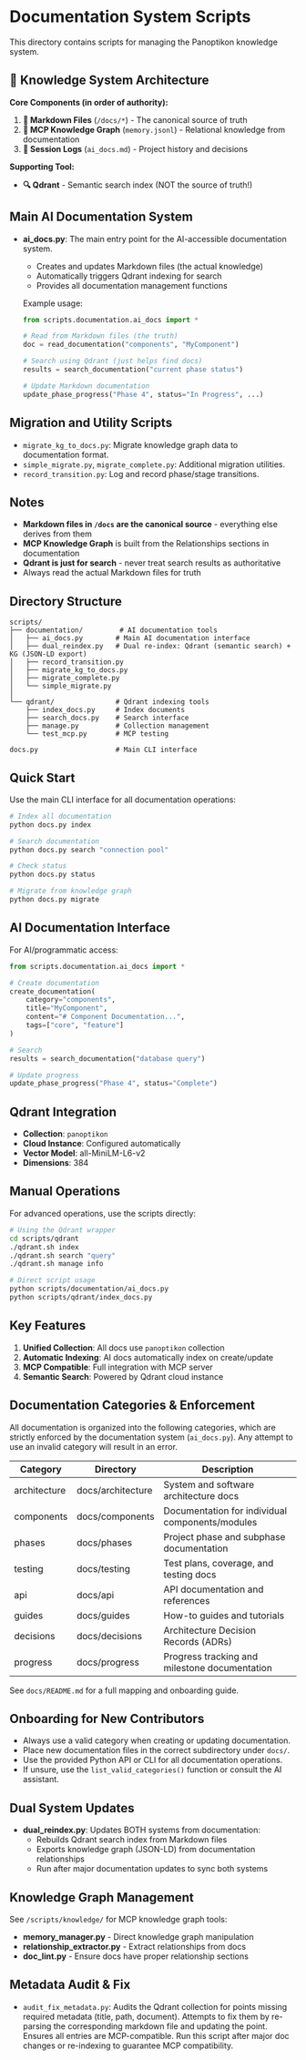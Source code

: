 # Documentation System Scripts

This directory contains scripts for managing the Panoptikon knowledge system.

## 🎯 Knowledge System Architecture

**Core Components (in order of authority):**
1. **📄 Markdown Files** (`/docs/*`) - The canonical source of truth
2. **🧠 MCP Knowledge Graph** (`memory.jsonl`) - Relational knowledge from documentation
3. **📝 Session Logs** (`ai_docs.md`) - Project history and decisions

**Supporting Tool:**
- **🔍 Qdrant** - Semantic search index (NOT the source of truth!)

## Main AI Documentation System

- **ai_docs.py**: The main entry point for the AI-accessible documentation system.
  - Creates and updates Markdown files (the actual knowledge)
  - Automatically triggers Qdrant indexing for search
  - Provides all documentation management functions

  Example usage:
  ```python
  from scripts.documentation.ai_docs import *
  
  # Read from Markdown files (the truth)
  doc = read_documentation("components", "MyComponent")
  
  # Search using Qdrant (just helps find docs)
  results = search_documentation("current phase status")
  
  # Update Markdown documentation
  update_phase_progress("Phase 4", status="In Progress", ...)
  ```

## Migration and Utility Scripts

- `migrate_kg_to_docs.py`: Migrate knowledge graph data to documentation format.
- `simple_migrate.py`, `migrate_complete.py`: Additional migration utilities.
- `record_transition.py`: Log and record phase/stage transitions.

## Notes

- **Markdown files in `/docs` are the canonical source** - everything else derives from them
- **MCP Knowledge Graph** is built from the Relationships sections in documentation
- **Qdrant is just for search** - never treat search results as authoritative
- Always read the actual Markdown files for truth

## Directory Structure

```
scripts/
├── documentation/         # AI documentation tools
│   ├── ai_docs.py        # Main AI documentation interface
│   ├── dual_reindex.py   # Dual re-index: Qdrant (semantic search) + KG (JSON-LD export)
│   ├── record_transition.py
│   ├── migrate_kg_to_docs.py
│   ├── migrate_complete.py
│   └── simple_migrate.py
│
└── qdrant/               # Qdrant indexing tools
    ├── index_docs.py     # Index documents
    ├── search_docs.py    # Search interface
    ├── manage.py         # Collection management
    └── test_mcp.py       # MCP testing

docs.py                   # Main CLI interface
```

## Quick Start

Use the main CLI interface for all documentation operations:

```bash
# Index all documentation
python docs.py index

# Search documentation
python docs.py search "connection pool"

# Check status
python docs.py status

# Migrate from knowledge graph
python docs.py migrate
```

## AI Documentation Interface

For AI/programmatic access:

```python
from scripts.documentation.ai_docs import *

# Create documentation
create_documentation(
    category="components",
    title="MyComponent",
    content="# Component Documentation...",
    tags=["core", "feature"]
)

# Search
results = search_documentation("database query")

# Update progress
update_phase_progress("Phase 4", status="Complete")
```

## Qdrant Integration

- **Collection**: `panoptikon`
- **Cloud Instance**: Configured automatically
- **Vector Model**: all-MiniLM-L6-v2
- **Dimensions**: 384

## Manual Operations

For advanced operations, use the scripts directly:

```bash
# Using the Qdrant wrapper
cd scripts/qdrant
./qdrant.sh index
./qdrant.sh search "query"
./qdrant.sh manage info

# Direct script usage
python scripts/documentation/ai_docs.py
python scripts/qdrant/index_docs.py
```

## Key Features

1. **Unified Collection**: All docs use `panoptikon` collection
2. **Automatic Indexing**: AI docs automatically index on create/update
3. **MCP Compatible**: Full integration with MCP server
4. **Semantic Search**: Powered by Qdrant cloud instance

## Documentation Categories & Enforcement

All documentation is organized into the following categories, which are strictly enforced by the documentation system (`ai_docs.py`). Any attempt to use an invalid category will result in an error.

| Category      | Directory         | Description                                      |
|--------------|-------------------|--------------------------------------------------|
| architecture  | docs/architecture | System and software architecture docs            |
| components    | docs/components   | Documentation for individual components/modules   |
| phases        | docs/phases       | Project phase and subphase documentation         |
| testing       | docs/testing      | Test plans, coverage, and testing docs           |
| api           | docs/api          | API documentation and references                 |
| guides        | docs/guides       | How-to guides and tutorials                      |
| decisions     | docs/decisions    | Architecture Decision Records (ADRs)             |
| progress      | docs/progress     | Progress tracking and milestone documentation    |

See `docs/README.md` for a full mapping and onboarding guide.

## Onboarding for New Contributors

- Always use a valid category when creating or updating documentation.
- Place new documentation files in the correct subdirectory under `docs/`.
- Use the provided Python API or CLI for all documentation operations.
- If unsure, use the `list_valid_categories()` function or consult the AI assistant.

## Dual System Updates

- **dual_reindex.py**: Updates BOTH systems from documentation:
  - Rebuilds Qdrant search index from Markdown files
  - Exports knowledge graph (JSON-LD) from documentation relationships
  - Run after major documentation updates to sync both systems

## Knowledge Graph Management

See `/scripts/knowledge/` for MCP knowledge graph tools:
- **memory_manager.py** - Direct knowledge graph manipulation
- **relationship_extractor.py** - Extract relationships from docs
- **doc_lint.py** - Ensure docs have proper relationship sections

## Metadata Audit & Fix

- `audit_fix_metadata.py`: Audits the Qdrant collection for points missing required metadata (title, path, document). Attempts to fix them by re-parsing the corresponding markdown file and updating the point. Ensures all entries are MCP-compatible. Run this script after major doc changes or re-indexing to guarantee MCP compatibility.
